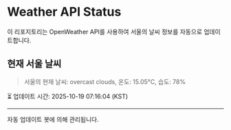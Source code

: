 
# Weather API Status

이 리포지토리는 OpenWeather API를 사용하여 서울의 날씨 정보를 자동으로 업데이트합니다.

## 현재 서울 날씨
> 서울의 현재 날씨: overcast clouds, 온도: 15.05°C, 습도: 78%

⏳ 업데이트 시간: 2025-10-19 07:16:04 (KST)

---
자동 업데이트 봇에 의해 관리됩니다.
